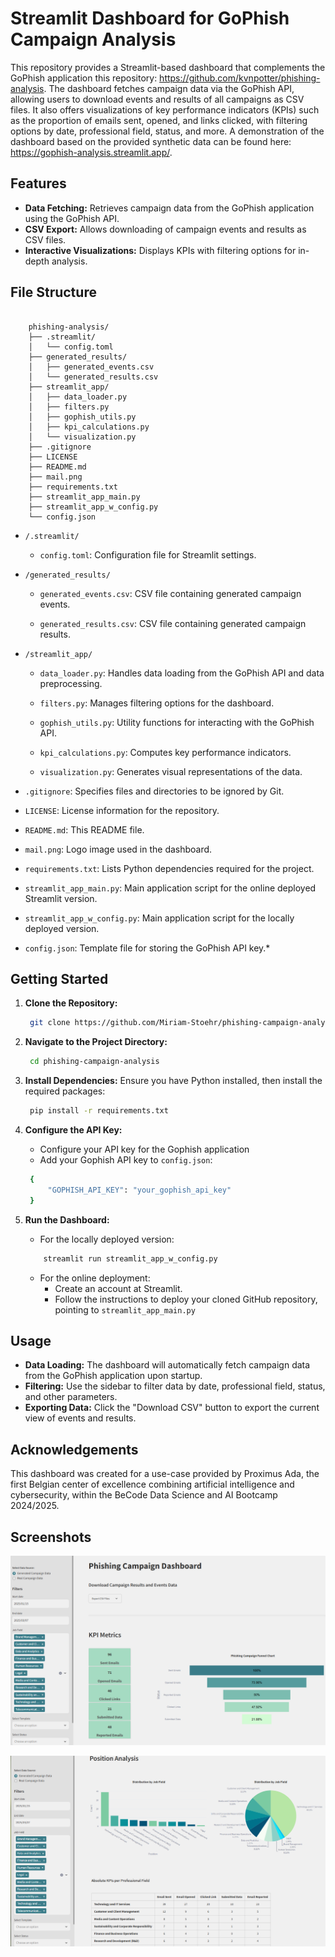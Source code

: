 # Streamlit Dashboard for GoPhish Campaign Analysis


This repository provides a Streamlit-based dashboard that complements the GoPhish application this repository: https://github.com/kvnpotter/phishing-analysis. The dashboard fetches campaign data via the GoPhish API, allowing users to download events and results of all campaigns as CSV files. It also offers visualizations of key performance indicators (KPIs) such as the proportion of emails sent, opened, and links clicked, with filtering options by date, professional field, status, and more.
A demonstration of the dashboard based on the provided synthetic data can be found here: https://gophish-analysis.streamlit.app/.

## Features
* **Data Fetching:** Retrieves campaign data from the GoPhish application using the GoPhish API.
* **CSV Export:** Allows downloading of campaign events and results as CSV files.
* **Interactive Visualizations:** Displays KPIs with filtering options for in-depth analysis.


## File Structure

```plaintext

    phishing-analysis/
    ├── .streamlit/
    │   └── config.toml
    ├── generated_results/
    │   ├── generated_events.csv
    │   └── generated_results.csv
    ├── streamlit_app/
    │   ├── data_loader.py
    │   ├── filters.py
    │   ├── gophish_utils.py
    │   ├── kpi_calculations.py
    │   └── visualization.py
    ├── .gitignore
    ├── LICENSE
    ├── README.md
    ├── mail.png
    ├── requirements.txt
    ├── streamlit_app_main.py
    ├── streamlit_app_w_config.py
    └── config.json

```

* `/.streamlit/`
  
  * `config.toml`: Configuration file for Streamlit settings.
  
* `/generated_results/`
  
  * `generated_events.csv`: CSV file containing generated campaign events.
  
  * `generated_results.csv`: CSV file containing generated campaign results.
  
* `/streamlit_app/`

  * `data_loader.py`: Handles data loading from the GoPhish API and data preprocessing.
  
  * `filters.py`: Manages filtering options for the dashboard.
  
  * `gophish_utils.py`: Utility functions for interacting with the GoPhish API.

  * `kpi_calculations.py`: Computes key performance indicators.
  
  * `visualization.py`: Generates visual representations of the data.
  
* `.gitignore`: Specifies files and directories to be ignored by Git.

* `LICENSE`: License information for the repository.
  
* `README.md`: This README file.
  
* `mail.png`: Logo image used in the dashboard.
  
* `requirements.txt`: Lists Python dependencies required for the project.
  
* `streamlit_app_main.py`: Main application script for the online deployed Streamlit version.
  
* `streamlit_app_w_config.py`: Main application script for the locally deployed version.
  
* `config.json`: Template file for storing the GoPhish API key.*

## Getting Started

1. **Clone the Repository:**
   ```bash
    git clone https://github.com/Miriam-Stoehr/phishing-campaign-analysis.git
   ```

2. **Navigate to the Project Directory:**
   ```bash
    cd phishing-campaign-analysis
   ```

3. **Install Dependencies:** Ensure you have Python installed, then install the required packages:
   ```bash 
    pip install -r requirements.txt
   ```

4. **Configure the API Key:**
   * Configure your API key for the Gophish application
   * Add your Gophish API key to `config.json`:

   ```bash
    {
        "GOPHISH_API_KEY": "your_gophish_api_key"
    }
   ```

5. **Run the Dashboard:**
   * For the locally deployed version:
    ```bash
        streamlit run streamlit_app_w_config.py
    ```
   * For the online deployment:
     * Create an account at Streamlit.
     * Follow the instructions to deploy your cloned GitHub repository, pointing to `streamlit_app_main.py`

## Usage

* **Data Loading:** The dashboard will automatically fetch campaign data from the GoPhish application upon startup.
* **Filtering:** Use the sidebar to filter data by date, professional field, status, and other parameters.
* **Exporting Data:** Click the "Download CSV" button to export the current view of events and results.

## Acknowledgements

This dashboard was created for a use-case provided by Proximus Ada, the first Belgian center of excellence combining artificial intelligence and cybersecurity, within the BeCode Data Science and AI Bootcamp 2024/2025.

## Screenshots

![Screenshot of Dashboard](./screenshots/Screenshot1.png)

![Screenshot of Dashboard](./screenshots/Screenshot2.png)
